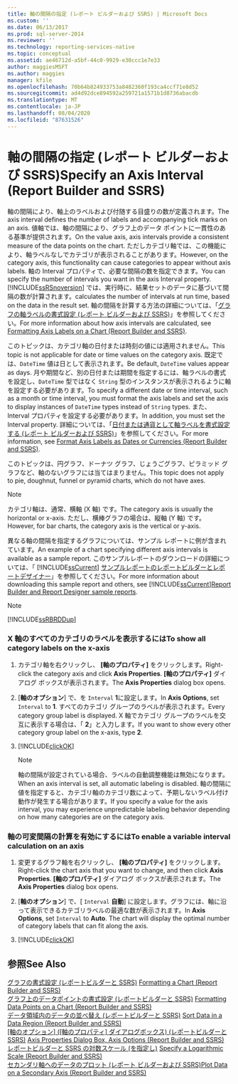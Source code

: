 ```yaml
---
title: 軸の間隔の指定 (レポート ビルダーおよび SSRS) | Microsoft Docs
ms.custom: ''
ms.date: 06/13/2017
ms.prod: sql-server-2014
ms.reviewer: ''
ms.technology: reporting-services-native
ms.topic: conceptual
ms.assetid: ae46712d-a5bf-44c0-9929-e30ccc1e7e33
author: maggiesMSFT
ms.author: maggies
manager: kfile
ms.openlocfilehash: 70b64b824933753a8482360f193ca4ccf71e8d52
ms.sourcegitcommit: ad4d92dce894592a259721a1571b1d8736abacdb
ms.translationtype: MT
ms.contentlocale: ja-JP
ms.lasthandoff: 08/04/2020
ms.locfileid: "87631526"
---
```

# <a name="specify-an-axis-interval-report-builder-and-ssrs"></a><span data-ttu-id="8406d-102">軸の間隔の指定 (レポート ビルダーおよび SSRS)</span><span class="sxs-lookup"><span data-stu-id="8406d-102">Specify an Axis Interval (Report Builder and SSRS)</span></span>
  <span data-ttu-id="8406d-103">軸の間隔により、軸上のラベルおよび付随する目盛りの数が定義されます。</span><span class="sxs-lookup"><span data-stu-id="8406d-103">The axis interval defines the number of labels and accompanying tick marks on an axis.</span></span> <span data-ttu-id="8406d-104">値軸では、軸の間隔により、グラフ上のデータ ポイントに一貫性のある基準が提供されます。</span><span class="sxs-lookup"><span data-stu-id="8406d-104">On the value axis, axis intervals provide a consistent measure of the data points on the chart.</span></span> <span data-ttu-id="8406d-105">ただしカテゴリ軸では、この機能により、軸ラベルなしでカテゴリが表示されることがあります。</span><span class="sxs-lookup"><span data-stu-id="8406d-105">However, on the category axis, this functionality can cause categories to appear without axis labels.</span></span> <span data-ttu-id="8406d-106">軸の Interval プロパティで、必要な間隔の数を指定できます。</span><span class="sxs-lookup"><span data-stu-id="8406d-106">You can specify the number of intervals you want in the axis Interval property.</span></span> [!INCLUDE[ssRSnoversion](../../includes/ssrsnoversion-md.md)] <span data-ttu-id="8406d-107">では、実行時に、結果セットのデータに基づいて間隔の数が計算されます。</span><span class="sxs-lookup"><span data-stu-id="8406d-107">calculates the number of intervals at run time, based on the data in the result set.</span></span> <span data-ttu-id="8406d-108">軸の間隔を計算する方法の詳細については、「[グラフの軸ラベルの書式設定 &#40;レポート ビルダーおよび SSRS&#41;](formatting-axis-labels-on-a-chart-report-builder-and-ssrs.md)」を参照してください。</span><span class="sxs-lookup"><span data-stu-id="8406d-108">For more information about how axis intervals are calculated, see [Formatting Axis Labels on a Chart &#40;Report Builder and SSRS&#41;](formatting-axis-labels-on-a-chart-report-builder-and-ssrs.md).</span></span>  
  
 <span data-ttu-id="8406d-109">このトピックは、カテゴリ軸の日付または時刻の値には適用されません。</span><span class="sxs-lookup"><span data-stu-id="8406d-109">This topic is not applicable for date or time values on the category axis.</span></span> <span data-ttu-id="8406d-110">既定では、`DateTime` 値は日として表示されます。</span><span class="sxs-lookup"><span data-stu-id="8406d-110">Be default, `DateTime` values appear as days.</span></span> <span data-ttu-id="8406d-111">月や期間など、別の日付または期間を指定するには、軸ラベルの書式を設定し、`DateTime` 型ではなく `String` 型のインスタンスが表示されるように軸を設定する必要があります。</span><span class="sxs-lookup"><span data-stu-id="8406d-111">To specify a different date or time interval, such as a month or time interval, you must format the axis labels and set the axis to display instances of `DateTime` types instead of `String` types.</span></span> <span data-ttu-id="8406d-112">また、Interval プロパティを設定する必要があります。</span><span class="sxs-lookup"><span data-stu-id="8406d-112">In addition, you must set the Interval property.</span></span> <span data-ttu-id="8406d-113">詳細については、「[日付または通貨として軸ラベルを書式設定する &#40;レポート ビルダーおよび SSRS&#41;](format-axis-labels-as-dates-or-currencies-report-builder-and-ssrs.md)」を参照してください。</span><span class="sxs-lookup"><span data-stu-id="8406d-113">For more information, see [Format Axis Labels as Dates or Currencies &#40;Report Builder and SSRS&#41;](format-axis-labels-as-dates-or-currencies-report-builder-and-ssrs.md).</span></span>  
  
 <span data-ttu-id="8406d-114">このトピックは、円グラフ、ドーナツ グラフ、じょうごグラフ、ピラミッド グラフなど、軸のないグラフには当てはまりません。</span><span class="sxs-lookup"><span data-stu-id="8406d-114">This topic does not apply to pie, doughnut, funnel or pyramid charts, which do not have axes.</span></span>  
  
> [!NOTE]  
>  <span data-ttu-id="8406d-115">カテゴリ軸は、通常、横軸 (X 軸) です。</span><span class="sxs-lookup"><span data-stu-id="8406d-115">The category axis is usually the horizontal or x-axis.</span></span> <span data-ttu-id="8406d-116">ただし、横棒グラフの場合は、縦軸 (Y 軸) です。</span><span class="sxs-lookup"><span data-stu-id="8406d-116">However, for bar charts, the category axis is the vertical or y-axis.</span></span>  
  
 <span data-ttu-id="8406d-117">異なる軸の間隔を指定するグラフについては、サンプル レポートに例が含まれています。</span><span class="sxs-lookup"><span data-stu-id="8406d-117">An example of a chart specifying different axis intervals is available as a sample report.</span></span> <span data-ttu-id="8406d-118">このサンプルレポートのダウンロードの詳細については、「 [!INCLUDE[ssCurrent](../../includes/sscurrent-md.md)] [サンプルレポートのレポートビルダーとレポートデザイナー](https://go.microsoft.com/fwlink/?LinkId=198283)」を参照してください。</span><span class="sxs-lookup"><span data-stu-id="8406d-118">For more information about downloading this sample report and others, see [!INCLUDE[ssCurrent](../../includes/sscurrent-md.md)][Report Builder and Report Designer sample reports](https://go.microsoft.com/fwlink/?LinkId=198283).</span></span>  
  
> [!NOTE]  
>  [!INCLUDE[ssRBRDDup](../../includes/ssrbrddup-md.md)]  
  
### <a name="to-show-all-category-labels-on-the-x-axis"></a><span data-ttu-id="8406d-119">X 軸のすべてのカテゴリのラベルを表示するには</span><span class="sxs-lookup"><span data-stu-id="8406d-119">To show all category labels on the x-axis</span></span>  
  
1.  <span data-ttu-id="8406d-120">カテゴリ軸を右クリックし、 **[軸のプロパティ]** をクリックします。</span><span class="sxs-lookup"><span data-stu-id="8406d-120">Right-click the category axis and click **Axis Properties**.</span></span> <span data-ttu-id="8406d-121">**[軸のプロパティ]** ダイアログ ボックスが表示されます。</span><span class="sxs-lookup"><span data-stu-id="8406d-121">The **Axis Properties** dialog box opens.</span></span>  
  
2.  <span data-ttu-id="8406d-122">[**軸のオプション**] で、を `Interval` **1**に設定します。</span><span class="sxs-lookup"><span data-stu-id="8406d-122">In **Axis Options**, set `Interval` to **1**.</span></span> <span data-ttu-id="8406d-123">すべてのカテゴリ グループのラベルが表示されます。</span><span class="sxs-lookup"><span data-stu-id="8406d-123">Every category group label is displayed.</span></span> <span data-ttu-id="8406d-124">X 軸でカテゴリ グループのラベルを交互に表示する場合は、「 **2**」と入力します。</span><span class="sxs-lookup"><span data-stu-id="8406d-124">If you want to show every other category group label on the x-axis, type **2**.</span></span>  
  
3.  [!INCLUDE[clickOK](../../includes/clickok-md.md)]  
  
    > [!NOTE]  
    >  <span data-ttu-id="8406d-125">軸の間隔が設定されている場合、ラベルの自動調整機能は無効になります。</span><span class="sxs-lookup"><span data-stu-id="8406d-125">When an axis interval is set, all automatic labeling is disabled.</span></span> <span data-ttu-id="8406d-126">軸の間隔に値を指定すると、カテゴリ軸のカテゴリ数によって、予期しないラベル付け動作が発生する場合があります。</span><span class="sxs-lookup"><span data-stu-id="8406d-126">If you specify a value for the axis interval, you may experience unpredictable labeling behavior depending on how many categories are on the category axis.</span></span>  
  
### <a name="to-enable-a-variable-interval-calculation-on-an-axis"></a><span data-ttu-id="8406d-127">軸の可変間隔の計算を有効にするには</span><span class="sxs-lookup"><span data-stu-id="8406d-127">To enable a variable interval calculation on an axis</span></span>  
  
1.  <span data-ttu-id="8406d-128">変更するグラフ軸を右クリックし、 **[軸のプロパティ]** をクリックします。</span><span class="sxs-lookup"><span data-stu-id="8406d-128">Right-click the chart axis that you want to change, and then click **Axis Properties**.</span></span> <span data-ttu-id="8406d-129">**[軸のプロパティ]** ダイアログ ボックスが表示されます。</span><span class="sxs-lookup"><span data-stu-id="8406d-129">The **Axis Properties** dialog box opens.</span></span>  
  
2.  <span data-ttu-id="8406d-130">[**軸のオプション**] で、[ `Interval` **自動**] に設定します。グラフには、軸に沿って表示できるカテゴリラベルの最適な数が表示されます。</span><span class="sxs-lookup"><span data-stu-id="8406d-130">In **Axis Options**, set `Interval` to **Auto**. The chart will display the optimal number of category labels that can fit along the axis.</span></span>  
  
3.  [!INCLUDE[clickOK](../../includes/clickok-md.md)]  
  
## <a name="see-also"></a><span data-ttu-id="8406d-131">参照</span><span class="sxs-lookup"><span data-stu-id="8406d-131">See Also</span></span>  
 <span data-ttu-id="8406d-132">[グラフの書式設定 &#40;レポートビルダーと SSRS&#41;](formatting-a-chart-report-builder-and-ssrs.md) </span><span class="sxs-lookup"><span data-stu-id="8406d-132">[Formatting a Chart &#40;Report Builder and SSRS&#41;](formatting-a-chart-report-builder-and-ssrs.md) </span></span>  
 <span data-ttu-id="8406d-133">[グラフ上のデータポイントの書式設定 &#40;レポートビルダーと SSRS&#41;](formatting-data-points-on-a-chart-report-builder-and-ssrs.md) </span><span class="sxs-lookup"><span data-stu-id="8406d-133">[Formatting Data Points on a Chart &#40;Report Builder and SSRS&#41;](formatting-data-points-on-a-chart-report-builder-and-ssrs.md) </span></span>  
 <span data-ttu-id="8406d-134">[データ領域内のデータの並べ替え &#40;レポートビルダーと SSRS&#41;](sort-data-in-a-data-region-report-builder-and-ssrs.md) </span><span class="sxs-lookup"><span data-stu-id="8406d-134">[Sort Data in a Data Region &#40;Report Builder and SSRS&#41;](sort-data-in-a-data-region-report-builder-and-ssrs.md) </span></span>  
 <span data-ttu-id="8406d-135">[[軸のオプション] ([軸のプロパティ] ダイアログボックス) &#40;レポートビルダーと SSRS&#41;](../axis-properties-dialog-box-axis-options-report-builder-and-ssrs.md) </span><span class="sxs-lookup"><span data-stu-id="8406d-135">[Axis Properties Dialog Box, Axis Options &#40;Report Builder and SSRS&#41;](../axis-properties-dialog-box-axis-options-report-builder-and-ssrs.md) </span></span>  
 <span data-ttu-id="8406d-136">[レポートビルダーと SSRS の対数スケール &#40;を指定し&#41;](specify-a-logarithmic-scale-report-builder-and-ssrs.md) </span><span class="sxs-lookup"><span data-stu-id="8406d-136">[Specify a Logarithmic Scale &#40;Report Builder and SSRS&#41;](specify-a-logarithmic-scale-report-builder-and-ssrs.md) </span></span>  
 [<span data-ttu-id="8406d-137">セカンダリ軸へのデータのプロット &#40;レポート ビルダーおよび SSRS&#41;</span><span class="sxs-lookup"><span data-stu-id="8406d-137">Plot Data on a Secondary Axis &#40;Report Builder and SSRS&#41;</span></span>](plot-data-on-a-secondary-axis-report-builder-and-ssrs.md)  
  
  
